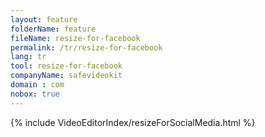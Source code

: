 ```yaml
---
layout: feature
folderName: feature
fileName: resize-for-facebook
permalink: /tr/resize-for-facebook
lang: tr
tool: resize-for-facebook
companyName: safevideokit
domain : com
nobox: true
---
```


{% include VideoEditorIndex/resizeForSocialMedia.html %}

   